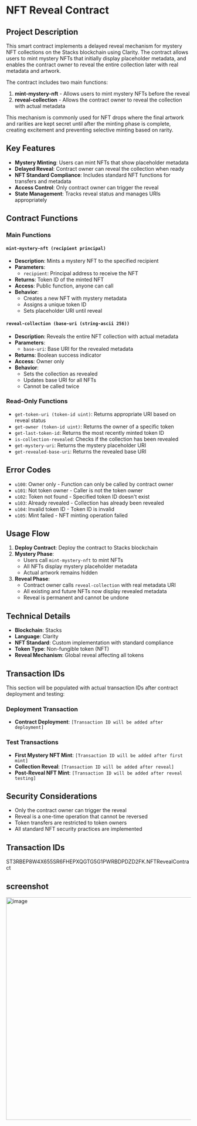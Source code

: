 # NFT Reveal Contract

## Project Description

This smart contract implements a delayed reveal mechanism for mystery NFT collections on the Stacks blockchain using Clarity. The contract allows users to mint mystery NFTs that initially display placeholder metadata, and enables the contract owner to reveal the entire collection later with real metadata and artwork.

The contract includes two main functions:
1. **mint-mystery-nft** - Allows users to mint mystery NFTs before the reveal
2. **reveal-collection** - Allows the contract owner to reveal the collection with actual metadata

This mechanism is commonly used for NFT drops where the final artwork and rarities are kept secret until after the minting phase is complete, creating excitement and preventing selective minting based on rarity.

## Key Features

- **Mystery Minting**: Users can mint NFTs that show placeholder metadata
- **Delayed Reveal**: Contract owner can reveal the collection when ready
- **NFT Standard Compliance**: Includes standard NFT functions for transfers and metadata
- **Access Control**: Only contract owner can trigger the reveal
- **State Management**: Tracks reveal status and manages URIs appropriately

## Contract Functions

### Main Functions

#### `mint-mystery-nft (recipient principal)`
- **Description**: Mints a mystery NFT to the specified recipient
- **Parameters**: 
  - `recipient`: Principal address to receive the NFT
- **Returns**: Token ID of the minted NFT
- **Access**: Public function, anyone can call
- **Behavior**: 
  - Creates a new NFT with mystery metadata
  - Assigns a unique token ID
  - Sets placeholder URI until reveal

#### `reveal-collection (base-uri (string-ascii 256))`
- **Description**: Reveals the entire NFT collection with actual metadata
- **Parameters**: 
  - `base-uri`: Base URI for the revealed metadata
- **Returns**: Boolean success indicator
- **Access**: Owner only
- **Behavior**: 
  - Sets the collection as revealed
  - Updates base URI for all NFTs
  - Cannot be called twice

### Read-Only Functions

- `get-token-uri (token-id uint)`: Returns appropriate URI based on reveal status
- `get-owner (token-id uint)`: Returns the owner of a specific token
- `get-last-token-id`: Returns the most recently minted token ID
- `is-collection-revealed`: Checks if the collection has been revealed
- `get-mystery-uri`: Returns the mystery placeholder URI
- `get-revealed-base-uri`: Returns the revealed base URI

## Error Codes

- `u100`: Owner only - Function can only be called by contract owner
- `u101`: Not token owner - Caller is not the token owner
- `u102`: Token not found - Specified token ID doesn't exist
- `u103`: Already revealed - Collection has already been revealed
- `u104`: Invalid token ID - Token ID is invalid
- `u105`: Mint failed - NFT minting operation failed

## Usage Flow

1. **Deploy Contract**: Deploy the contract to Stacks blockchain
2. **Mystery Phase**: 
   - Users call `mint-mystery-nft` to mint NFTs
   - All NFTs display mystery placeholder metadata
   - Actual artwork remains hidden
3. **Reveal Phase**:
   - Contract owner calls `reveal-collection` with real metadata URI
   - All existing and future NFTs now display revealed metadata
   - Reveal is permanent and cannot be undone

## Technical Details

- **Blockchain**: Stacks
- **Language**: Clarity
- **NFT Standard**: Custom implementation with standard compliance
- **Token Type**: Non-fungible token (NFT)
- **Reveal Mechanism**: Global reveal affecting all tokens

## Transaction IDs

This section will be populated with actual transaction IDs after contract deployment and testing:

### Deployment Transaction
- **Contract Deployment**: `[Transaction ID will be added after deployment]`

### Test Transactions
- **First Mystery NFT Mint**: `[Transaction ID will be added after first mint]`
- **Collection Reveal**: `[Transaction ID will be added after reveal]`
- **Post-Reveal NFT Mint**: `[Transaction ID will be added after reveal testing]`

## Security Considerations

- Only the contract owner can trigger the reveal
- Reveal is a one-time operation that cannot be reversed
- Token transfers are restricted to token owners
- All standard NFT security practices are implemented

## Transaction IDs
ST3RBEP8W4X655SR6FHEPXQGTG5G1PWRBDPDZD2FK.NFTRevealContract

## screenshot
<img width="1337" height="607" alt="image" src="https://github.com/user-attachments/assets/37951de2-b96d-4c4b-813a-15b707df4771" />

